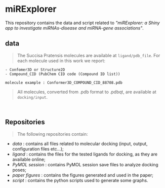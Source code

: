 # miRExplorer

This repository contains the data and script related to *"miRExplorer: a Shiny app to investigate miRNAs-disease and miRNA-gene associations"*.

## data

> The Succisa Pratensis molecules are available at `ligand/pdb_file`. For each molecule used in this work we report:

```
- Confomer3D or Structure2D
- Compound_CID (PubChem CID code (Compound ID list))

molecule example : Conformer3D_COMPOUND_CID_88708.pdb
```


> All molecules, converted from .pdb format to .pdbqt, are available at `docking/input`. 

<br/>

## Repositories

>The following repositories contain:

- *data* : contains all files related to molecular docking (input, output, configuration files etc...);
- *ligand* : contains the files for the tested ligands for docking, as they are available online;
- *PyMOL session* : contains PyMOL session save files to analyze docking poses;
- *paper figures* : contains the figures generated and used in the paper;
- *script* : contains the python scripts used to generate some graphs.







